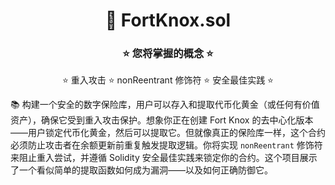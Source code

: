 <div align="center">

# 🚀 FortKnox.sol

### ⭐ 您将掌握的概念 ⭐

⭐ 重入攻击 ⭐ nonReentrant 修饰符 ⭐ 安全最佳实践 ⭐

</div>

📚 构建一个安全的数字保险库，用户可以存入和提取代币化黄金（或任何有价值资产），确保它受到重入攻击保护。想象你正在创建 Fort Knox 的去中心化版本——用户锁定代币化黄金，然后可以提取它。但就像真正的保险库一样，这个合约必须防止攻击者在余额更新前重复触发提取逻辑。你将实现 `nonReentrant` 修饰符来阻止重入尝试，并遵循 Solidity 安全最佳实践来锁定你的合约。这个项目展示了一个看似简单的提取函数如何成为漏洞——以及如何正确防御它。
